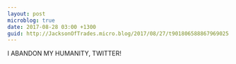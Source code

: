```yaml
---
layout: post
microblog: true
date: 2017-08-28 03:00 +1300
guid: http://JacksonOfTrades.micro.blog/2017/08/27/t901806588867969025.html
---
```

I ABANDON MY HUMANITY, TWITTER!
